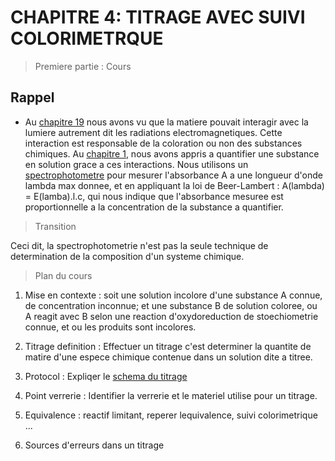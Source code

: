 # CHAPITRE 4: TITRAGE AVEC SUIVI COLORIMETRQUE

> Premiere partie : Cours

## Rappel

* Au [chapitre 19](chapitre_19.md) nous avons vu que la matiere pouvait interagir avec la lumiere autrement dit les radiations electromagnetiques. Cette interaction est responsable de la coloration ou non des substances chimiques. Au [chapitre 1](chapitre_1.md), nous avons appris a quantifier une substance en solution grace a ces interactions. Nous utilisons un [spectrophotometre](../assets/spectrometre.png) pour mesurer l'absorbance A a une longueur d'onde lambda max donnee, et en appliquant la loi de Beer-Lambert : A(lambda) = E(lamba).l.c, qui nous indique que l'absorbance mesuree est proportionnelle a la concentration de la substance a quantifier.

> Transition

Ceci dit, la spectrophotometrie n'est pas la seule technique de determination de la composition d'un systeme chimique.

> Plan du cours

1. Mise en contexte : soit une solution  incolore d'une substance A connue, de concentration inconnue; et une substance B de solution coloree, ou A reagit avec B selon une reaction d'oxydoreduction de stoechiometrie connue, et ou les produits sont incolores.

2. Titrage definition : Effectuer un titrage c'est determiner la quantite de matire d'une espece chimique contenue dans un solution dite a titree.

3. Protocol : Expliqer le [schema du titrage](../assets/montage_titrage4.png)

4. Point verrerie : Identifier la verrerie et le materiel utilise pour un titrage.

5. Equivalence : reactif limitant, reperer lequivalence, suivi colorimetrique ...

6. Sources d'erreurs dans un titrage
